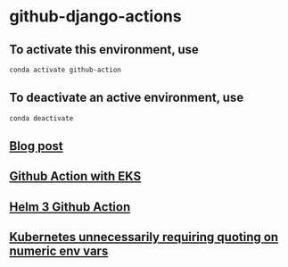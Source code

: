 # github-django-actions

## To activate this environment, use

``` Bash
conda activate github-action
```

## To deactivate an active environment, use

``` Bash
conda deactivate
```

## [Blog post](https://medium.com/intelligentmachines/github-actions-end-to-end-ci-cd-pipeline-for-django-5d48d6f00abf)

## [Github Action with EKS](https://dev.to/leandronsp/deploy-to-kubernetes-using-github-actions-including-slack-notification-11je)

## [Helm 3 Github Action](https://github.com/marketplace/actions/helm-3)

## [Kubernetes unnecessarily requiring quoting on numeric env vars](https://github.com/kubernetes/kubernetes/issues/82296)
